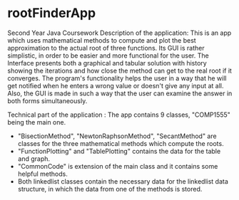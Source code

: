 # rootFinderApp
Second Year Java Coursework
Description of the application: 
This is an app which uses mathematical methods to compute and plot the best approximation to the actual root of three functions.
Its GUI is rather simplistic, in order to be easier and more functional for the user. The Interface presents both a graphical and tabular solution with history showing the iterations and how close the method can get to the real root if it converges. The program's functionality helps the user in a way that he will get notified when he enters a wrong value or doesn't give any input at all. Also, the GUI is made in such a way that the user can examine the answer in both forms simultaneously. 

Technical part of the application :
The app contains 9 classes, "COMP1555" being the main one.
- "BisectionMethod", "NewtonRaphsonMethod", "SecantMethod" are classes for the three mathematical methods which compute the roots.
- "FunctionPlotting" and "TablePlotting" contains the data for the table and graph.
- "CommonCode" is extension of the main class and it contains some helpful methods.
- Both linkedlist classes contain the necessary data for the linkedlist data structure, in which the data from one of the methods is stored.
